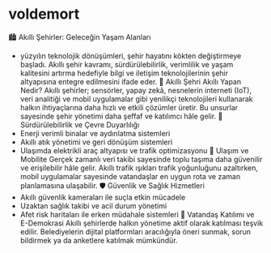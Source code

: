 # voldemort
🏙️ Akıllı Şehirler: Geleceğin Yaşam Alanları
- yüzyılın teknolojik dönüşümleri, şehir hayatını kökten değiştirmeye başladı. Akıllı şehir kavramı, sürdürülebilirlik, verimlilik ve yaşam kalitesini artırma hedefiyle bilgi ve iletişim teknolojilerinin şehir altyapısına entegre edilmesini ifade eder.
📡 Akıllı Şehri Akıllı Yapan Nedir?
Akıllı şehirler; sensörler, yapay zekâ, nesnelerin interneti (IoT), veri analitiği ve mobil uygulamalar gibi yenilikçi teknolojileri kullanarak halkın ihtiyaçlarına daha hızlı ve etkili çözümler üretir. Bu unsurlar sayesinde şehir yönetimi daha şeffaf ve katılımcı hâle gelir.
🌱 Sürdürülebilirlik ve Çevre Duyarlılığı
- Enerji verimli binalar ve aydınlatma sistemleri
- Akıllı atık yönetimi ve geri dönüşüm sistemleri
- Ulaşımda elektrikli araç altyapısı ve trafik optimizasyonu
🚌 Ulaşım ve Mobilite
Gerçek zamanlı veri takibi sayesinde toplu taşıma daha güvenilir ve erişilebilir hâle gelir. Akıllı trafik ışıkları trafik yoğunluğunu azaltırken, mobil uygulamalar sayesinde vatandaşlar en uygun rota ve zaman planlamasına ulaşabilir.
🛡️ Güvenlik ve Sağlık Hizmetleri
- Akıllı güvenlik kameraları ile suçla etkin mücadele
- Uzaktan sağlık takibi ve acil durum yönetimi
- Afet risk haritaları ile erken müdahale sistemleri
🧠 Vatandaş Katılımı ve E-Demokrasi
Akıllı şehirlerde halkın yönetime aktif olarak katılması teşvik edilir. Belediyelerin dijital platformları aracılığıyla öneri sunmak, sorun bildirmek ya da anketlere katılmak mümkündür.
